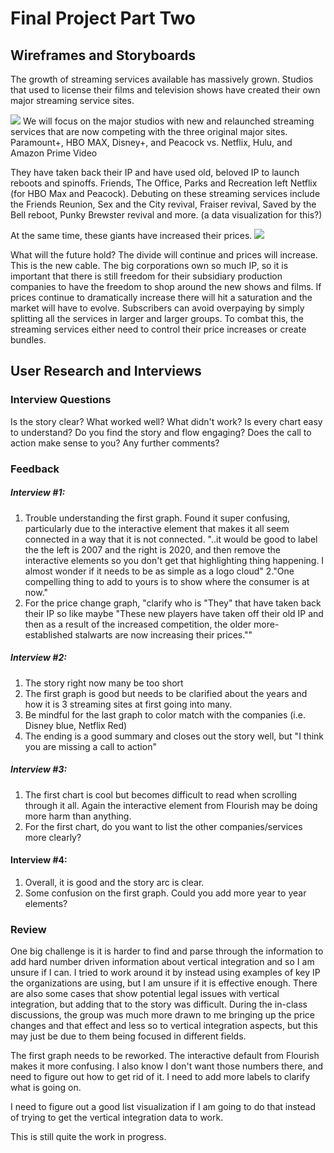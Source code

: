 # Final Project Part Two
## Wireframes and Storyboards
The growth of streaming services available has massively grown. Studios that used to license their films and television shows have created their own major streaming service sites.
<div class="flourish-embed flourish-sankey" data-src="visualisation/5527700"><script src="https://public.flourish.studio/resources/embed.js"></script></div>
<img src="https://hhejran.github.io/Portfolio/chart1.jpg">
We will focus on the major studios with new and relaunched streaming services that are now competing with the three original major sites.
Paramount+, HBO MAX, Disney+, and Peacock
vs.
Netflix, Hulu, and Amazon Prime Video

They have taken back their IP and have used old, beloved IP to launch reboots and spinoffs.
Friends, The Office, Parks and Recreation left Netflix (for HBO Max and Peacock).
Debuting on these streaming services include the Friends Reunion, Sex and the City revival, Fraiser revival, Saved by the Bell reboot, Punky Brewster revival and more.
(a data visualization for this?)

At the same time, these giants have increased their prices.
<img src="https://hhejran.github.io/Portfolio/chart2.jpg">

What will the future hold?
The divide will continue and prices will increase. This is the new cable.
The big corporations own so much IP, so it is important that there is still freedom for their subsidiary production companies to have the freedom to shop around the new shows and films.
If prices continue to dramatically increase there will hit a saturation and the market will have to evolve.
Subscribers can avoid overpaying by simply splitting all the services in larger and larger groups.
To combat this, the streaming services either need to control their price increases or create bundles.

## User Research and Interviews
### Interview Questions
Is the story clear?
What worked well? What didn't work?
Is every chart easy to understand?
Do you find the story and flow engaging?
Does the call to action make sense to you?
Any further comments?

### Feedback
##### Interview #1:
1. Trouble understanding the first graph. Found it super confusing, particularly due to the interactive element that makes it all seem connected in a way that it is not connected. "..it would be good to label the the left is 2007 and the right is 2020, and then remove the interactive elements so you don't get that highlighting thing happening. I almost wonder if it needs to be as simple as a logo cloud"
2."One compelling thing to add to yours is to show where the consumer is at now."
3. For the price change graph, "clarify who is "They" that have taken back their IP so like maybe "These new players have taken off their old IP and then as a result of the increased competition, the older more-established stalwarts are now increasing their prices.""

##### Interview #2:
1. The story right now many be too short
2. The first graph is good but needs to be clarified about the years and how it is 3 streaming sites at first going into many.
3. Be mindful for the last graph to color match with the companies (i.e. Disney blue, Netflix Red)
4. The ending is a good summary and closes out the story well, but "I think you are missing a call to action" 

##### Interview #3:
1. The first chart is cool but becomes difficult to read when scrolling through it all. Again the interactive element from Flourish may be doing more harm than anything.
2. For the first chart, do you want to list the other companies/services more clearly?

#### Interview #4:
1. Overall, it is good and the story arc is clear.
2. Some confusion on the first graph. Could you add more year to year elements?

### Review

One big challenge is it is harder to find and parse through the information to add hard number driven information about vertical integration and so I am unsure if I can. I tried to work around it by instead using examples of key IP the organizations are using, but I am unsure if it is effective enough. There are also some cases that show potential legal issues with vertical integration, but adding that to the story was difficult. During the in-class discussions, the group was much more drawn to me bringing up the price changes and that effect and less so to vertical integration aspects, but this may just be due to them being focused in different fields.

The first graph needs to be reworked. The interactive default from Flourish makes it more confusing. I also know I don't want those numbers there, and need to figure out how to get rid of it. I need to add more labels to clarify what is going on.

I need to figure out a good list visualization if I am going to do that instead of trying to get the vertical integration data to work. 

This is still quite the work in progress.


